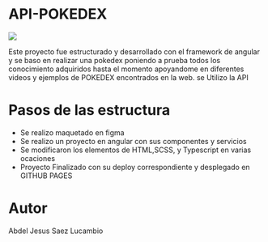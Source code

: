 # API-POKEDEX
<img style="margin:0px auto;" src=https://media.tenor.com/23cMPonP3z4AAAAM/pokemon-charizard.gif>

Este proyecto fue estructurado y desarrollado con el framework de angular y se baso en realizar una pokedex poniendo a prueba todos los conocimiento adquiridos hasta el momento apoyandome en diferentes  videos  y ejemplos de POKEDEX encontrados en la web.
se Utilizo la API 

<h1>Pasos de las estructura</h1>

<ul>
   <li>Se realizo maquetado en figma</li>
   <li>Se realizo un proyecto en angular con sus  componentes y servicios</li>
   <li>Se modificaron los elementos de HTML,SCSS, y Typescript en varias ocaciones</li>
   <li>Proyecto Finalizado con su deploy correspondiente y desplegado en GITHUB PAGES</li>
</ul>



<h1>Autor</h1>
Abdel Jesus Saez Lucambio
